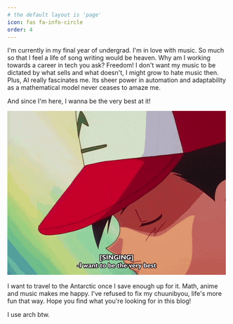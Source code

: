 ```yaml
---
# the default layout is 'page'
icon: fas fa-info-circle
order: 4
---
```


I'm currently in my final year of undergrad. I'm in love with music. So much so that I feel a life of song writing would be heaven. Why am I working towards a career in tech you ask? Freedom! I don't want my music to be dictated by what sells and what doesn't, I might grow to hate music then. Plus, AI really fascinates me. Its sheer power in automation and adaptability as a mathematical model never ceases to amaze me. 

And since I'm here, I wanna be the very best at it!


![](../assets/img/misc/pokemon-anime.gif)

I want to travel to the Antarctic once I save enough up for it. Math, anime and music makes me happy. I've refused to fix my chuunibyou, life's more fun that way. Hope you find what you're looking for in this blog!

I use arch btw.
